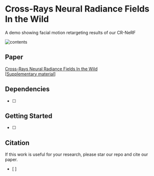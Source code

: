 # Cross-Rays Neural Radiance Fields In the Wild
A demo showing facial motion retargeting results of our CR-NeRF

![contents](https://AnderDong.github.io/anonymous_test/raw/figure/test.jpg)

## Paper

[Cross-Rays Neural Radiance Fields In the Wild]()\
[[Supplementary material]()]

## Dependencies

- [ ]



## Getting Started

- [ ]


## Citation

If this work is useful for your research, please star our repo and cite our paper.
- [ ]

